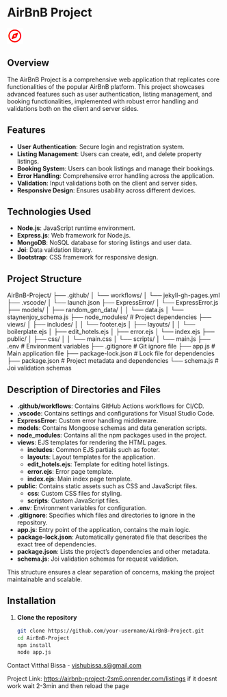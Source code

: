 # AirBnB Project

![AirBnB Project](logo.png)

## Overview

The AirBnB Project is a comprehensive web application that replicates core functionalities of the popular AirBnB platform. This project showcases advanced features such as user authentication, listing management, and booking functionalities, implemented with robust error handling and validations both on the client and server sides.

## Features

- **User Authentication**: Secure login and registration system.
- **Listing Management**: Users can create, edit, and delete property listings.
- **Booking System**: Users can book listings and manage their bookings.
- **Error Handling**: Comprehensive error handling across the application.
- **Validation**: Input validations both on the client and server sides.
- **Responsive Design**: Ensures usability across different devices.

## Technologies Used

- **Node.js**: JavaScript runtime environment.
- **Express.js**: Web framework for Node.js.
- **MongoDB**: NoSQL database for storing listings and user data.
- **Joi**: Data validation library.
- **Bootstrap**: CSS framework for responsive design.

## Project Structure

AirBnB-Project/
├── .github/
│ └── workflows/
│ └── jekyll-gh-pages.yml
├── .vscode/
│ └── launch.json
├── ExpressError/
│ └── ExpressError.js
├── models/
│ ├── random_gen_data/
│ │ └── data.js
│ └── staynenjoy_schema.js
├── node_modules/ # Project dependencies
├── views/
│ ├── includes/
│ │ └── footer.ejs
│ ├── layouts/
│ │ └── boilerplate.ejs
│ ├── edit_hotels.ejs
│ ├── error.ejs
│ └── index.ejs
├── public/
│ ├── css/
│ │ └── main.css
│ └── scripts/
│ └── main.js
├── .env # Environment variables
├── .gitignore # Git ignore file
├── app.js # Main application file
├── package-lock.json # Lock file for dependencies
├── package.json # Project metadata and dependencies
└── schema.js # Joi validation schemas


## Description of Directories and Files

- **.github/workflows**: Contains GitHub Actions workflows for CI/CD.
- **.vscode**: Contains settings and configurations for Visual Studio Code.
- **ExpressError**: Custom error handling middleware.
- **models**: Contains Mongoose schemas and data generation scripts.
- **node_modules**: Contains all the npm packages used in the project.
- **views**: EJS templates for rendering the HTML pages.
  - **includes**: Common EJS partials such as footer.
  - **layouts**: Layout templates for the application.
  - **edit_hotels.ejs**: Template for editing hotel listings.
  - **error.ejs**: Error page template.
  - **index.ejs**: Main index page template.
- **public**: Contains static assets such as CSS and JavaScript files.
  - **css**: Custom CSS files for styling.
  - **scripts**: Custom JavaScript files.
- **.env**: Environment variables for configuration.
- **.gitignore**: Specifies which files and directories to ignore in the repository.
- **app.js**: Entry point of the application, contains the main logic.
- **package-lock.json**: Automatically generated file that describes the exact tree of dependencies.
- **package.json**: Lists the project’s dependencies and other metadata.
- **schema.js**: Joi validation schemas for request validation.

This structure ensures a clear separation of concerns, making the project maintainable and scalable.


## Installation

1. **Clone the repository**
   ```sh
   git clone https://github.com/your-username/AirBnB-Project.git
   cd AirBnB-Project
   npm install
   node app.js

Contact
Vitthal Bissa - vishubissa.s@gmail.com

Project Link: https://airbnb-project-2sm6.onrender.com/listings 
if it doesnt work wait 2-3min and then reload the page
